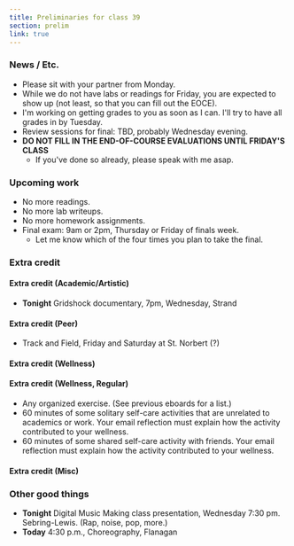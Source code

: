 ```yaml
---
title: Preliminaries for class 39
section: prelim
link: true
---
```

### News / Etc.

* Please sit with your partner from Monday.
* While we do not have labs or readings for Friday, you are expected
  to show up (not least, so that you can fill out the EOCE).
* I'm working on getting grades to you as soon as I can.  I'll try to
  have all grades in by Tuesday.
* Review sessions for final: TBD, probably Wednesday evening.
* **DO NOT FILL IN THE END-OF-COURSE EVALUATIONS UNTIL FRIDAY'S CLASS**
    * If you've done so already, please speak with me asap.

### Upcoming work

* No more readings.
* No more lab writeups.
* No more homework assignments.
* Final exam: 9am or 2pm, Thursday or Friday of finals week.
    * Let me know which of the four times you plan to take the final.

### Extra credit

#### Extra credit (Academic/Artistic)

* **Tonight** Gridshock documentary, 7pm, Wednesday, Strand

#### Extra credit (Peer)

* Track and Field, Friday and Saturday at St. Norbert (?)

#### Extra credit (Wellness)

#### Extra credit (Wellness, Regular)

* Any organized exercise.  (See previous eboards for a list.)
* 60 minutes of some solitary self-care activities that are unrelated to 
  academics or work.  Your email reflection must explain how
  the activity contributed to your wellness.
* 60 minutes of some shared self-care activity with friends.  Your email 
  reflection must explain how the activity contributed to your wellness.

#### Extra credit (Misc)

### Other good things

* **Tonight** Digital Music Making class presentation, Wednesday 7:30 pm.
  Sebring-Lewis.  (Rap, noise, pop, more.)
* **Today** 4:30 p.m., Choreography, Flanagan

